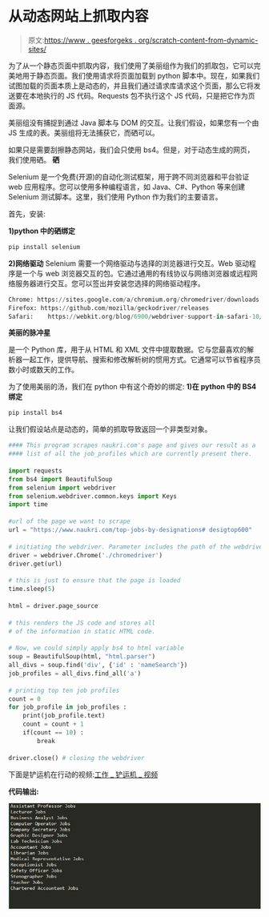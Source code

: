 # 从动态网站上抓取内容

> 原文:[https://www . geesforgeks . org/scratch-content-from-dynamic-sites/](https://www.geeksforgeeks.org/scrape-content-from-dynamic-websites/)

为了从一个静态页面中抓取内容，我们使用了美丽组作为我们的抓取包，它可以完美地用于静态页面。我们使用请求将页面加载到 python 脚本中。现在，如果我们试图加载的页面本质上是动态的，并且我们通过请求库请求这个页面，那么它将发送要在本地执行的 JS 代码。Requests 包不执行这个 JS 代码，只是把它作为页面源。

美丽组没有捕捉到通过 Java 脚本与 DOM 的交互。让我们假设，如果您有一个由 JS 生成的表。美丽组将无法捕获它，而硒可以。

如果只是需要刮擦静态网站，我们会只使用 bs4。但是，对于动态生成的网页，我们使用硒。
**硒**

Selenium 是一个免费(开源)的自动化测试框架，用于跨不同浏览器和平台验证 web 应用程序。您可以使用多种编程语言，如 Java、C#、Python 等来创建 Selenium 测试脚本。这里，我们使用 Python 作为我们的主要语言。

首先，安装:

**1)python 中的硒绑定**

```py
pip install selenium

```

**2)网络驱动**
Selenium 需要一个网络驱动与选择的浏览器进行交互。Web 驱动程序是一个与 web 浏览器交互的包。它通过通用的有线协议与网络浏览器或远程网络服务器进行交互。您可以签出并安装您选择的网络驱动程序。

```py
Chrome: https://sites.google.com/a/chromium.org/chromedriver/downloads
Firefox: https://github.com/mozilla/geckodriver/releases
Safari:    https://webkit.org/blog/6900/webdriver-support-in-safari-10/ 

```

**美丽的脉冲星**

是一个 Python 库，用于从 HTML 和 XML 文件中提取数据。它与您最喜欢的解析器一起工作，提供导航、搜索和修改解析树的惯用方式。它通常可以节省程序员数小时或数天的工作。

为了使用美丽的汤，我们在 python 中有这个奇妙的绑定:
**1)在 python 中的 BS4 绑定**

```py
pip install bs4

```

让我们假设站点是动态的，简单的抓取导致返回一个非类型对象。

```py
#### This program scrapes naukri.com's page and gives our result as a 
#### list of all the job_profiles which are currently present there. 

import requests
from bs4 import BeautifulSoup
from selenium import webdriver
from selenium.webdriver.common.keys import Keys
import time

#url of the page we want to scrape
url = "https://www.naukri.com/top-jobs-by-designations# desigtop600"

# initiating the webdriver. Parameter includes the path of the webdriver.
driver = webdriver.Chrome('./chromedriver') 
driver.get(url) 

# this is just to ensure that the page is loaded
time.sleep(5) 

html = driver.page_source

# this renders the JS code and stores all
# of the information in static HTML code.

# Now, we could simply apply bs4 to html variable
soup = BeautifulSoup(html, "html.parser")
all_divs = soup.find('div', {'id' : 'nameSearch'})
job_profiles = all_divs.find_all('a')

# printing top ten job profiles
count = 0
for job_profile in job_profiles :
    print(job_profile.text)
    count = count + 1
    if(count == 10) :
        break

driver.close() # closing the webdriver
```

下面是铲运机在行动的视频:[工作 _ 铲运机 _ 视频](https://media.geeksforgeeks.org/wp-content/uploads/20200627101616/working_scraper.wmv)

**代码输出:**

![](img/758c4327fd8333ce03ddf86c54ca2511.png)